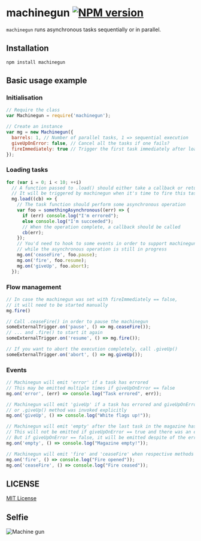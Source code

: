 # machinegun [![NPM version](https://badge.fury.io/js/machinegun.svg)](https://badge.fury.io/js/machinegun)

`machinegun` runs asynchronous tasks sequentially or in parallel.

## Installation

`npm install machinegun`

## Basic usage example

### Initialisation

```javascript
// Require the class
var Machinegun = require('machinegun');

// Create an instance
var mg = new Machinegun({
  barrels: 1, // Number of parallel tasks, 1 => sequential execution
  giveUpOnError: false, // Cancel all the tasks if one fails?
  fireImmediately: true // Trigger the first task immediately after loading?
});
```

### Loading tasks

```javascript
for (var i = 0; i < 10; ++i)
  // A function passed to .load() should either take a callback or return a promise
  // It will be triggered by machinegun when it's time to fire this task
  mg.load((cb) => {
    // The task function should perform some asynchronous operation
    var foo = somethingAsynchronous((err) => {
      if (err) console.log("I'm errored");
      else console.log("I'm succeeded");
      // When the operation complete, a callback should be called
      cb(err);
    });
    // You'd need to hook to some events in order to support machinegun state changes
    // while the asynchronous operation is still in progress
    mg.on('ceaseFire', foo.pause);
    mg.on('fire', foo.resume);
    mg.on('giveUp', foo.abort);
  });
```

### Flow management

```javascript
// In case the machinegun was set with fireImmediately == false,
// it will need to be started manually
mg.fire()

// Call .ceaseFire() in order to pause the machinegun
someExternalTrigger.on('pause', () => mg.ceaseFire());
// ... and .fire() to start it again
someExternalTrigger.on('resume', () => mg.fire());

// If you want to abort the execution completely, call .giveUp()
someExternalTrigger.on('abort', () => mg.giveUp());
```

### Events

```javascript
// Machinegun will emit 'error' if a task has errored
// This may be emitted multiple times if giveUpOnError == false
mg.on('error', (err) => console.log("Task errored", err));

// Machinegun will emit 'giveUp' if a task has errored and giveUpOnError == true
// or .giveUp() method was invoked explicitly
mg.on('giveUp', () => console.log("White flags up!"));

// Machinegun will emit 'empty' after the last task in the magazine has completed
// This will not be emitted if giveUpOnError == true and there was an error
// But if giveUpOnError == false, it will be emitted despite of the error!
mg.on('empty', () => console.log("Magazine empty!"));

// Machinegun will emit 'fire' and 'ceaseFire' when respective methods are invoked
mg.on('fire', () => console.log("Fire opened"));
mg.on('ceaseFire', () => console.log("Fire ceased"));
```

## LICENSE

[MIT License](http://en.wikipedia.org/wiki/MIT_License)

## Selfie

![Machine gun](https://media.giphy.com/media/f2fVSJWddYb6g/giphy.gif)